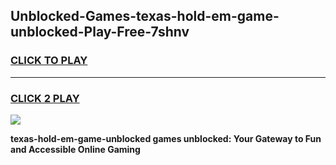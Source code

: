 
## Unblocked-Games-texas-hold-em-game-unblocked-Play-Free-7shnv
<h3>
<a href="https://premium76.site?title=texas-hold-em-game-unblocked&ref=10A">CLICK TO PLAY</a></h3>
<hr>

<h3>
<a href="https://premium76.site?title=texas-hold-em-game-unblocked&ref=10A">CLICK 2 PLAY</a>
  
</h3>

<a href="https://premium76.site?title=texas-hold-em-game-unblocked&ref=10A"><img src="https://clearcache.store/games.png"></a>


**texas-hold-em-game-unblocked games unblocked: Your Gateway to Fun and Accessible Online Gaming**
